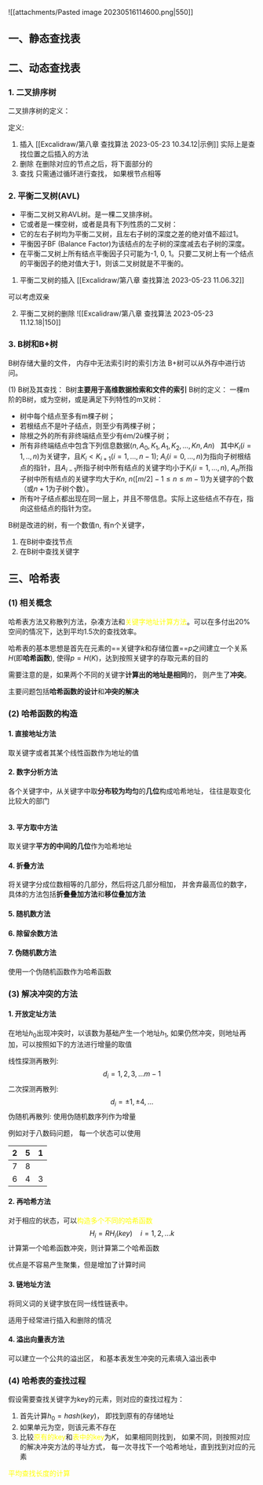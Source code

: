 ![[attachments/Pasted image 20230516114600.png|550]]
## 一、静态查找表

## 二、动态查找表
### 1. 二叉排序树
二叉排序树的定义：

定义: 
1. 插入
[[Excalidraw/第八章 查找算法 2023-05-23 10.34.12|示例]]
实际上是查找位置之后插入的方法
2. 删除
在删除对应的节点之后，将下面部分的
3. 查找 
只需通过循环进行查找， 如果根节点相等

### 2. 平衡二叉树(AVL)
- 平衡二叉树又称AVL树。是一棵二叉排序树。
- 它或者是一棵空树，或者是具有下列性质的二叉树：
- 它的左右子树均为平衡二叉树，且左右子树的深度之差的绝对值不超过1。
- 平衡因子BF (Balance Factor)为该结点的左子树的深度减去右子树的深度。
- 在平衡二叉树上所有结点平衡因子只可能为-1, 0, 1。只要二叉树上有一个结点的平衡因子的绝对值大于1，则该二叉树就是不平衡的。

1. 平衡二叉树的插入
[[Excalidraw/第八章 查找算法 2023-05-23 11.06.32]]

可以考虑双亲

2. 平衡二叉树的删除 
![[Excalidraw/第八章 查找算法 2023-05-23 11.12.18|150]]

### 3. B树和B+树
B树存储大量的文件， 内存中无法索引时的索引方法
B+树可以从外存中进行访问。

(1) B树及其查找： B树**主要用于高维数据检索和文件的索引**
B树的定义：
一棵m阶的B树，或为空树，或是满足下列特性的m叉树：
- 树中每个结点至多有m棵子树；
- 若根结点不是叶子结点，则至少有两棵子树；
- 除根之外的所有非终端结点至少有ém/2ù棵子树；
- 所有非终端结点中包含下列信息数据$(n, A_0, K_1, A_1, K_2, …, Kn, An)$
  
其中$K_i(i=1,..,n)$为关键字，且$K_i < K_{i+1}(i=1,…,n-1)$; $A_i(i=0,…,n)$为指向子树根结点的指针，且$A_{i-1}$所指子树中所有结点的关键字均小于$K_i(i=1,…,n)$, $A_n$所指子树中所有结点的关键字均大于$Kn$, $n([m/2]-1 \leq n \leq m-1)$为关键字的个数（或$n+1$为子树个数）。
- 所有叶子结点都出现在同一层上，并且不带信息。实际上这些结点不存在，指向这些结点的指针为空。

B树是改进的树，有一个数值n, 有n个关键字，
1. 在B树中查找节点
2. 在B树中查找关键字


## 三、哈希表
### (1) 相关概念
哈希表方法又称散列方法，杂凑方法和<mark style="background: transparent; color: yellow">关键字地址计算方法</mark>。可以在多付出$20\%$空间的情况下，达到平均1.5次的查找效率。

哈希表的基本思想是首先在元素的==关键字$k$和存储位置==$p$之间建立一个关系$H$(即**哈希函数**), 使得$p = H(K)$，达到按照关键字的存取元素的目的

需要注意的是，如果两个不同的关键字**计算出的地址是相同**的， 则产生了**冲突**。

主要问题包括**哈希函数的设计**和**冲突的解决**

### (2) 哈希函数的构造
#### 1. 直接地址方法
取关键字或者其某个线性函数作为地址的值


#### 2. 数字分析方法
各个关键字中，从关键字中取**分布较为均匀**的**几位**构成哈希地址， 往往是取变化比较大的部门

```cpp

```

#### 3. 平方取中方法
取关键字**平方的中间的几位**作为哈希地址

#### 4. 折叠方法
将关键字分成位数相等的几部分，然后将这几部分相加， 并舍弃最高位的数字， 具体的方法包括**折叠叠加方法**和**移位叠加方法**



#### 5. 随机数方法

#### 6. 除留余数方法

#### 7. 伪随机数方法
使用一个伪随机函数作为哈希函数

### (3) 解决冲突的方法
#### 1. 开放定址方法
在地址$h_0$出现冲突时，以该数为基础产生一个地址$h_1$, 如果仍然冲突，则地址再加，可以按照如下的方法进行增量的取值

线性探测再散列: 
$$d_i = 1, 2,3, ... m-1$$
二次探测再散列: 
$$d_i = \pm 1, \pm 4 , ... $$
伪随机再散列: 使用伪随机数序列作为增量

例如对于八数码问题， 每一个状态可以使用

| 2   | 5   | 1   |
| --- | --- | --- |
| 7   | 8   |     |
| 6   | 4   | 3   |

#### 2. 再哈希方法
对于相应的状态，可以<mark style="background: transparent; color: yellow">构造多个不同的哈希函数</mark>
$$H_i = RH_i (key)  \quad i = 1,2, ... k$$
计算第一个哈希函数冲突，则计算第二个哈希函数

优点是不容易产生聚集，但是增加了计算时间

#### 3. 链地址方法
将同义词的关键字放在同一线性链表中。

适用于经常进行插入和删除的情况

#### 4. 溢出向量表方法
可以建立一个公共的溢出区， 和基本表发生冲突的元素填入溢出表中

### (4) 哈希表的查找过程
假设需要查找关键字为key的元素，则对应的查找过程为：
1. 首先计算$h_0  = hash(key)$， 即找到原有的存储地址
2. 如果单元为空，则该元素不存在
3. 比较<mark style="background: transparent; color: yellow">原有的key</mark>和<mark style="background: transparent; color: yellow">表中的key</mark>为$K$， 如果相同则找到， 如果不同，则按照对应的解决冲突方法的寻址方式， 每一次寻找下一个哈希地址，直到找到对应的元素


<mark style="background: transparent; color: yellow">平均查找长度的计算</mark>
